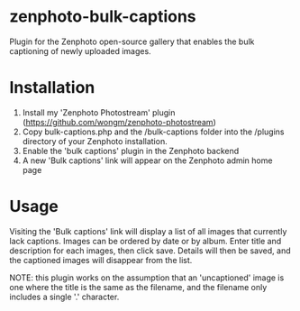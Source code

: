 # zenphoto-bulk-captions
Plugin for the Zenphoto open-source gallery that enables the bulk captioning of newly uploaded images.

# Installation
1. Install my 'Zenphoto Photostream' plugin (https://github.com/wongm/zenphoto-photostream)
2. Copy bulk-captions.php and the /bulk-captions folder into the /plugins directory of your Zenphoto installation.
3. Enable the 'bulk captions' plugin in the Zenphoto backend
4. A new 'Bulk captions' link will appear on the Zenphoto admin home page

# Usage

Visiting the 'Bulk captions' link will display a list of all images that currently lack captions.
Images can be ordered by date or by album.
Enter title and description for each images, then click save.
Details will then be saved, and the captioned images will disappear from the list.

NOTE: this plugin works on the assumption that an 'uncaptioned' image is one where the title is the same as the filename, and the filename only includes a single '.' character.